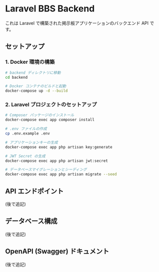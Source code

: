 # Laravel BBS Backend

これは Laravel で構築された掲示板アプリケーションのバックエンド API です。

## セットアップ

### 1. Docker 環境の構築

```bash
# backend ディレクトリに移動
cd backend

# Docker コンテナのビルドと起動
docker-compose up -d --build
```

### 2. Laravel プロジェクトのセットアップ

```bash
# Composer パッケージのインストール
docker-compose exec app composer install

# .env ファイルの作成
cp .env.example .env

# アプリケーションキーの生成
docker-compose exec app php artisan key:generate

# JWT Secret の生成
docker-compose exec app php artisan jwt:secret

# データベースマイグレーションとシーディング
docker-compose exec app php artisan migrate --seed
```

## API エンドポイント

(後で追記)

## データベース構成

(後で追記)

## OpenAPI (Swagger) ドキュメント

(後で追記)

